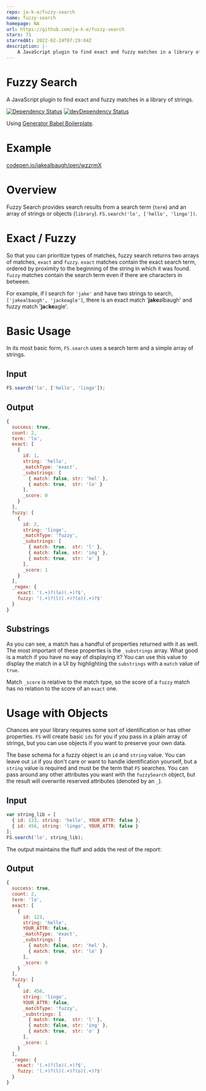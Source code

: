```yaml
---
repo: ja-k-e/fuzzy-search
name: fuzzy-search
homepage: NA
url: https://github.com/ja-k-e/fuzzy-search
stars: 71
starredAt: 2022-02-24T07:29:04Z
description: |-
    A JavaScript plugin to find exact and fuzzy matches in a library of strings.
---
```


# Fuzzy Search
A JavaScript plugin to find exact and fuzzy matches in a library of strings.

[![Dependency Status](https://david-dm.org/jakealbaugh/fuzzy-search.svg)](https://david-dm.org/jakealbaugh/fuzzy-search)
[![devDependency Status](https://david-dm.org/jakealbaugh/fuzzy-search/dev-status.svg)](https://david-dm.org/jakealbaugh/fuzzy-search#info=devDependencies)

Using [Generator Babel Boilerplate](https://github.com/babel/generator-babel-boilerplate).

# Example
[codepen.io/jakealbaugh/pen/wzzrmX](http://codepen.io/jakealbaugh/pen/wzzrmX/)

# Overview
Fuzzy Search provides search results from a search term (`term`) and an array of strings or objects (`library`). `FS.search('lo', ['hello', 'lingo'])`.

# Exact / Fuzzy
So that you can prioritize types of matches, fuzzy search returns two arrays of matches, `exact` and `fuzzy`. `exact` matches contain the exact search term, ordered by proximity to the beginning of the string in which it was found. `fuzzy` matches contain the search term even if there are characters in between.

For example, if I search for `'jake'` and have two strings to search, `['jakealbaugh', 'jackeagle']`, there is an exact match '**jake**albaugh' and fuzzy match '**ja**c**ke**agle'.

# Basic Usage
In its most basic form, `FS.search` uses a search term and a simple array of strings.

## Input
```js
FS.search('lo', ['hello', 'lingo']);
```

## Output
```js
{
  success: true,
  count: 2,
  term: 'lo',
  exact: [
    {
      id: 1,
      string: 'hello',
      _matchType: 'exact',
      _substrings: [
        { match: false, str: 'hel' },
        { match: true,  str: 'lo' }
      ],
      _score: 0
    }
  ],
  fuzzy: [
    {
      id: 2,
      string: 'lingo',
      _matchType: 'fuzzy',
      _substrings: [
        { match: true,  str: 'l' },
        { match: false, str: 'ing' },
        { match: true,  str: 'o' }
      ],
      _score: 1
    }
  ],
  _regex: {
    exact: '(.+)?(lo)(.+)?$',
    fuzzy: '(.+)?(l)(.+)?(o)(.+)?$'
  }
}
```

## Substrings
As you can see, a match has a handful of properties returned with it as well. The most important of these properties is the `_substrings` array. What good is a match if you have no way of displaying it? You can use this value to display the match in a UI by highlighting the `substrings` with a `match` value of `true`. 

Match `_score` is relative to the match type, so the score of a `fuzzy` match has no relation to the score of an `exact` one.


# Usage with Objects
Chances are your library requires some sort of identification or has other properties. `FS` will create basic `ids` for you if you pass in a plain array of strings, but you can use objects if you want to preserve your own data.

The base schema for a fuzzy object is an `id` and `string` value. You can leave out `id` if you don't care or want to handle identification yourself, but a `string` value is required and must be the term that `FS` searches. You can pass around any other attributes you want with the `fuzzySearch` object, but the result will overwrite reserved attributes (denoted by an `_`).

## Input
```js
var string_lib = [
  { id: 123, string: 'hello', YOUR_ATTR: false },
  { id: 456, string: 'lingo', YOUR_ATTR: false }
];
FS.search('lo', string_lib);
```

The output maintains the fluff and adds the rest of the report:

## Output
```js
{
  success: true,
  count: 2,
  term: 'lo',
  exact: [
    {
      id: 123,
      string: 'hello',
      YOUR_ATTR: false,
      _matchType: 'exact',
      _substrings: [
        { match: false, str: 'hel' },
        { match: true,  str: 'lo' }
      ],
      _score: 0
    }
  ],
  fuzzy: [
    {
      id: 456,
      string: 'lingo',
      YOUR_ATTR: false,
      _matchType: 'fuzzy',
      _substrings: [
        { match: true,  str: 'l' },
        { match: false, str: 'ing' },
        { match: true,  str: 'o' }
      ],
      _score: 1
    }
  ],
  _regex: {
    exact: '(.+)?(lo)(.+)?$',
    fuzzy: '(.+)?(l)(.+)?(o)(.+)?$'
  }
}
```

